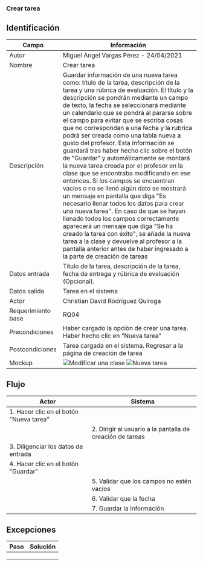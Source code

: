 ### Crear tarea
## Identificación 

| Campo | Información |
|-------|-------|
| Autor | Miguel Angel Vargas Pérez - 24/04/2021 |
| Nombre | Crear tarea |
| Descripción | Guardar información de una nueva tarea como: título de la tarea, descripción de la tarea y una rúbrica de evaluación. El título y la descripción se pondrán mediante un campo de texto, la fecha se seleccionará mediante un calendario que se pondrá al pararse sobre el campo para evitar que se escriba cosas que no correspondan a una fecha y la rubrica podrá ser creada como una tabla nueva a gusto del profesor. Esta información se guardará tras haber hecho clic sobre el botón de "Guardar" y automáticamente se montará la nueva tarea creada por el profesor en la clase que se encontraba modificando en ese entonces. Si los campos se encuentran vacíos o no se llenó algún dato se mostrará un mensaje en pantalla que diga "Es necesario llenar todos los datos para crear una nueva tarea". En caso de que se hayan llenado todos los campos correctamente aparecerá un mensaje que diga "Se ha creado la tarea con éxito", se añade la nueva tarea a la clase y devuelve al profesor a la pantalla anterior antes de haber ingresado a la parte de creación de tareas |
| Datos entrada | Título de la tarea, descripción de la tarea, fecha de entrega y rúbrica de evaluación (Opcional).   |
| Datos salida | Tarea en el sistema |
| Actor | Christian David Rodríguez Quiroga |
| Requerimiento base | RQ04 |
| Precondiciones | Haber cargado la opción de crear una tarea. Haber hecho clic en "Nueva tarea" |
| Postcondiciones | Tarea cargada en el sistema. Regresar a la página de creación de tarea |
| Mockup | ![Modificar una clase](https://user-images.githubusercontent.com/79241017/116014218-cbd36280-a5f9-11eb-901f-acaa0b673537.png) ![Nueva tarea](https://user-images.githubusercontent.com/79241017/116015118-d2fc6f80-a5fd-11eb-9893-c4c67de406d3.png) |

## Flujo
| Actor | Sistema |
|-------|-------|
| 1. Hacer clic en el botón "Nueva tarea" |  |
|  | 2. Dirigir al usuario a la pantalla de creación de tareas |
| 3. Diligenciar los datos de entrada |  |
| 4. Hacer clic en el botón "Guardar" |  |
|  | 5. Validar que los campos no estén vacíos |
|  | 6. Validar que la fecha  |
|  | 7. Guardar la información |



## Excepciones
| Paso | Solución |
|-------|-------|
|  |  |
|  |  |
|  |  |

